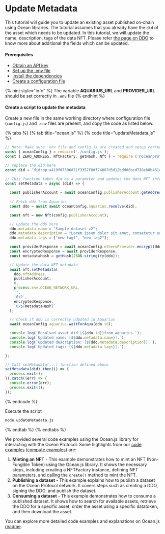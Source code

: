 # Update Metadata

This tutorial will guide you to update an existing asset published on-chain using Ocean libraries. The tutorial assumes that you already have the `did` of the asset which needs to be updated. In this tutorial, we will update the name, description, tags of the data NFT. Please refer [the page on DDO](../../core-concepts/did-ddo.md) to know more about additional the fields which can be updated.

#### Prerequisites

* [Obtain an API key](broken-reference)
* [Set up the .env file](broken-reference)
* [Install the dependencies](broken-reference)
* [Create a configuration file](configuration.md)

{% hint style="info" %}
The variable **AQUARIUS\_URL** and **PROVIDER\_URL** should be set correctly in `.env` file
{% endhint %}

#### Create a script to update the metadata

Create a new file in the same working directory where configuration file (`config.js`) and `.env` files are present, and copy the code as listed below.

{% tabs %}
{% tab title="ocean.js" %}
{% code title="updateMetadata.js" %}
```javascript
// Note: Make sure .env file and config.js are created and setup correctly
const { oceanConfig } = require('./config.js');
const { ZERO_ADDRESS, NftFactory, getHash, Nft } = require ('@oceanprotocol/lib');

// replace the did here
const did = "did:op:a419f07306d71f3357f8df74807d5d12bddd6bcd738eb0b461470c64859d6f0f";

// This function takes did as a parameter and updates the data NFT information
const setMetadata = async (did) => {
  
  const publisherAccount = await oceanConfig.publisherAccount.getAddress();
  
  // Fetch ddo from Aquarius
  const ddo = await await oceanConfig.aquarius.resolve(did);

  const nft = new Nft(config.publisherAccount);

  // update the ddo here
  ddo.metadata.name = "Sample dataset v2";
  ddo.metadata.description = "Lorem ipsum dolor sit amet, consetetur sadipscing elitr, sed diam";
  ddo.metadata.tags = ["new tag1", "new tag2"];

  const providerResponse = await oceanConfig.ethersProvider.encrypt(ddo, process.env.OCEAN_NETWORK_URL);
  const encryptedResponse = await providerResponse;
  const metadataHash = getHash(JSON.stringify(ddo));

  // Update the data NFT metadata
  await nft.setMetadata(
    ddo.nftAddress,
    publisherAccount,
    0,
    process.env.OCEAN_NETWORK_URL,
    '',
    '0x2',
    encryptedResponse,
    `0x${metadataHash}`
  );

  // Check if ddo is correctly udpated in Aquarius 
  await oceanConfig.aquarius.waitForAqua(ddo.id);

  console.log(`Resolved asset did [${ddo.id}]from aquarius.`);
  console.log(`Updated name: [${ddo.metadata.name}].`);
  console.log(`Updated description: [${ddo.metadata.description}].`);
  console.log(`Updated tags: [${ddo.metadata.tags}].`);

};

// Call setMetadata(...) function defined above
setMetadata(did).then(() => {
  process.exit();
}).catch((err) => {
  console.error(err);
  process.exit(1);
});
```
{% endcode %}

Execute the script

```bash
node updateMetadata.js
```
{% endtab %}
{% endtabs %}

We provided several code examples using the Ocean.js library for interacting with the Ocean Protocol. Some highlights from our [code examples](https://github.com/oceanprotocol/ocean.js/blob/main/CodeExamples.md) ([compute examples](https://github.com/oceanprotocol/ocean.js/blob/main/ComputeExamples.md)) are:

1. **Minting an NFT** - This example demonstrates how to mint an NFT (Non-Fungible Token) using the Ocean.js library. It shows the necessary steps, including creating a NFTFactory instance, defining NFT parameters, and calling the `create()` method to mint the NFT.
2. **Publishing a dataset** - This example explains how to publish a dataset on the Ocean Protocol network. It covers steps such as creating a DDO, signing the DDO, and publish the dataset.
3. **Consuming a dataset** - This example demonstrates how to consume a published dataset. It shows how to search for available assets, retrieve the DDO for a specific asset, order the asset using a specific datatoken, and then download the asset.

You can explore more detailed code examples and explanations on Ocean.js [readme](https://github.com/oceanprotocol/ocean.js#readme).
